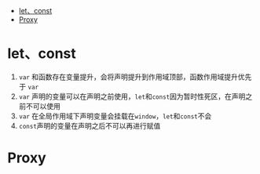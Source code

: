 <!-- TOC -->

- [let、const](#letconst)
- [Proxy](#proxy)

<!-- /TOC -->

# let、const

1. `var` 和函数存在变量提升，会将声明提升到作用域顶部，函数作用域提升优先于 `var` 
2. `var` 声明的变量可以在声明之前使用，`let`和`const`因为暂时性死区，在声明之前不可以使用
3. `var` 在全局作用域下声明变量会挂载在`window`，`let`和`const`不会
4. `const`声明的变量在声明之后不可以再进行赋值


# Proxy